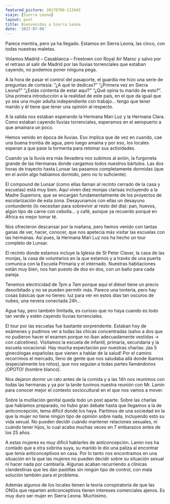 ```yaml
---
featured_picture: 20170708-113943
viaje: [Sierra Leona]
layout: post
title: Bienvenidos a Sierra Leona
date: '2017-07-08'
---
```

Parece mentira, pero ya ha llegado. Estamos en Sierra Leona, las cinco, con todas nuestras maletas.

Volamos Madrid – Casablanca – Freetown con Royal Air Maroc y salvo por el retraso al salir de Madrid por las lluvias torrenciales que estaban cayendo, no podemos poner ninguna pega.

A la hora de pasar el control del pasaporte, el guardia me hizo una serie de preguntas de cortesía: “¿A qué te dedicas?” “¿Primera vez en Sierra Leona?” “¿Estás contenta de estar aquí?” “¿Qué opina tu marido de esto?”. Una primera introducción a la realidad de este país, en el que da igual que yo sea una mujer adulta independiente con trabajo… tengo que tener marido y él tiene que tener una opinión al respecto.

A la salida nos estaban esperando la Hermana Mari Luz y la Hermana Clara. Como estaban cayendo lluvias torrenciales, esperamos en el aeropuerto a que amainara un poco. 

Hemos venido en época de lluvias. Eso implica que de vez en cuando, cae una buena tromba de agua, pero luego amaina y por eso, los locales esperan a que pase la tormenta para retomar sus actividades.

Cuando ya la lluvia era más llevadera nos subimos al avión, la furgoneta grande de las Hermanas donde cargamos todos nuestros bártulos. Las dos horas de trayecto hasta Lunsar las pasamos completamente dormidas (que en el avión algo habíamos dormido, pero no lo suficiente).

El compound de Lunsar (como ellas llaman al recinto cerrado de la casa y escuelas) está muy bien. Aquí viven diez monjas clarisas incluyendo a la Madre Superiora, que se encargan fundamentalmente de los proyectos de escolarización de esta zona. Desayunamos con ellas un desayuno contundente (lo necesitan para sobrevivir al resto del día): pan, huevos, algún tipo de carne con cebolla… y café, aunque ya recuerdo porqué en África es mejor tomar té.

Nos ofrecieron descansar por la mañana, pero hemos venido con tantas ganas de ver, hacer, conocer, que nos apetecía más visitar las escuelas con las hermanas. Así pues, la Hermana Mari Luz nos ha hecho un tour completo de Lunsar. 

El recinto donde estamos incluye la Iglesia de St Peter Claver, la casa de las monjas, la casa de voluntarios en la que estamos y a través de una puerta comunica con la Escuela Primaria y el internado. Nuestras habitaciones están muy bien, nos han puesto de dos en dos, con un baño para cada pareja.

Tenemos electricidad de 7pm a 7am porque aquí el diésel tiene un precio desorbitado y no se pueden permitir más. Parece una tontería, pero hay cosas básicas que no tienes: luz para ver en estos días tan oscuros de nubes, una nevera conectada 24h… 

Agua hay, pero también limitada, es curioso que no haya cuando es todo tan verde y estén cayendo lluvias torrenciales.

El tour por las escuelas fue bastante sorprendente. Estaban hoy de exámenes y pudimos ver a todas las chicas concentradas (salvo a dos que no pudieron hacer el examen porque no iban adecuadamente vestidas → con calcetines). Visitamos la escuela de infantil, primaria, secundaria y la escuela vocacional. Hay mucha expectación por nuestras charlas: ¡las 5 ginecólogas españolas que vienen a hablar de la salud! Por el camino recorrimos el mercado, lleno de gente que nos saludaba allá donde íbamos (especialmente los niños), que nos seguían a todas partes llamándonos ¡OPOTO! (hombre blanco).

Nos dejaron dormir un rato antes de la comida y a las 14h nos reunimos con todas las hermanas y ya por la tarde tuvimos nuestra reunión con Mr. Lamin para conocer mejor el contexto sociocultural en el que nos vamos a mover.

Sobre la mutilación genital queda todo un post aparte. Sobre las charlas que habíamos preparado, no hubo gran debate hasta que llegamos a la de anticoncepción, tema difícil donde los haya. Partimos de una sociedad en la que la mujer no tiene ningún tipo de opinión sobre nada, incluyendo esto su vida sexual. No pueden decidir cuándo mantener relaciones sexuales, ni cuándo tener hijos, lo cual acaba muchas veces en 7 embarazos antes de los 25 años.

A estas mujeres es muy difícil hablarles de anticoncepción. Lamin nos ha contado que a otra sobrina suya, su marido le dio una paliza al encontrar que tenía anticonceptivos en casa. Por lo tanto nos encontramos en una situación en la que las mujeres no pueden decidir sobre su situación sexual ni hacer nada por cambiarla. Algunas acaban recurriendo a clínicas clandestinas que les dan pastillas sin ningún tipo de control, con mala solución también para el problema. 

Además algunos de los locales tienen la teoría conspiratoria de que las ONGs que reparten anticonceptivos tienen intereses comerciales ajenos. Es muy duro ser mujer en Sierra Leona.  Muchísimo.
